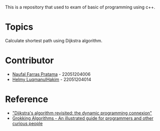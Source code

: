 This is a repository that used to exam of basic of programming using c++.

# Topics
Calculate shortest path using Dijkstra algorithm.

# Contributor
- [Naufal Farras Pratama](https://github.com/NaufalF121) - 22051204006
- [Helmy LuqmanulHakim](https://github.com/elskow/) - 22051204014

# Reference
- ["Dijkstra's algorithm revisited: the dynamic programming connexion"](https://www.infona.pl/resource/bwmeta1.element.baztech-article-BAT5-0013-0005/tab/summary)
- [Grokking Algorithms - An illustrated guide for programmers and other curious people](https://www.manning.com/books/grokking-algorithms)
